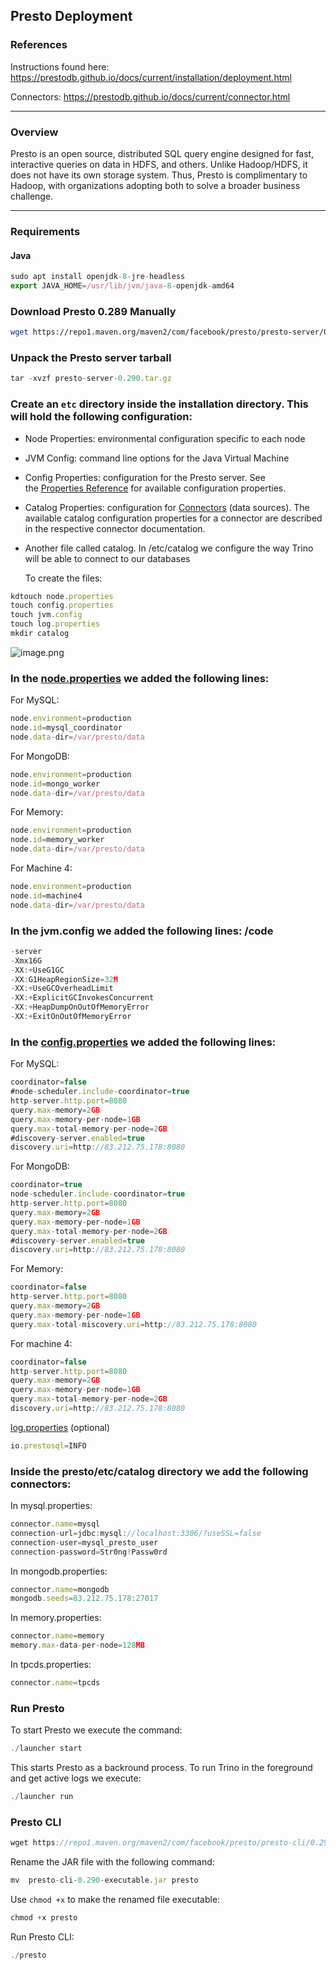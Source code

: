 ## Presto Deployment

### References

Instructions found here: https://prestodb.github.io/docs/current/installation/deployment.html

Connectors: https://prestodb.github.io/docs/current/connector.html

---
### Overview

Presto is an open source, distributed SQL query engine designed for fast, interactive queries on data in HDFS, and others. Unlike Hadoop/HDFS, it does not have its own storage system. Thus, Presto is complimentary to Hadoop, with organizations adopting both to solve a broader business challenge.

---
### Requirements

#### Java

```jsx
sudo apt install openjdk-8-jre-headless
export JAVA_HOME=/usr/lib/jvm/java-8-openjdk-amd64
```

### **Download Presto 0.289 Manually**

```bash
wget https://repo1.maven.org/maven2/com/facebook/presto/presto-server/0.290/presto-server-0.290.tar.gz
```

### **Unpack the Presto server tarball**

```jsx
tar -xvzf presto-server-0.290.tar.gz
```

### **Create an `etc` directory inside the installation directory. This will hold the following configuration:**

- Node Properties: environmental configuration specific to each node
- JVM Config: command line options for the Java Virtual Machine
- Config Properties: configuration for the Presto server. See the [Properties Reference](https://prestodb.io/docs/current/admin/properties.html) for available configuration properties.
- Catalog Properties: configuration for [Connectors](https://prestodb.io/docs/current/connector.html) (data sources). The available catalog configuration properties for a connector are described in the respective connector documentation.
- Another file called catalog. In /etc/catalog we configure the way Trino will be able to connect to our databases
    
    To create the files:
    

```jsx
kdtouch node.properties
touch config.properties
touch jvm.config
touch log.properties
mkdir catalog
```

![image.png](https://prod-files-secure.s3.us-west-2.amazonaws.com/76d97b0a-80da-4d19-89b9-63074569edb2/f0017952-3fa5-4c98-8bf9-c84a05265188/image.png)

### In the [node.properties](http://node.properties) we added the following lines:

For MySQL: 

```jsx
node.environment=production
node.id=mysql_coordinator
node.data-dir=/var/presto/data
```

For MongoDB: 

```jsx
node.environment=production
node.id=mongo_worker
node.data-dir=/var/presto/data
```

For Memory: 

```jsx
node.environment=production
node.id=memory_worker
node.data-dir=/var/presto/data
```

For Machine 4:

```jsx
node.environment=production
node.id=machine4
node.data-dir=/var/presto/data
```

### In the jvm.config we added the following lines: /code

```jsx
-server
-Xmx16G
-XX:+UseG1GC
-XX:G1HeapRegionSize=32M
-XX:+UseGCOverheadLimit
-XX:+ExplicitGCInvokesConcurrent
-XX:+HeapDumpOnOutOfMemoryError
-XX:+ExitOnOutOfMemoryError
```

### In the [config.properties](http://config.properties) we added the following lines:

For MySQL: 

```jsx
coordinator=false
#node-scheduler.include-coordinator=true
http-server.http.port=8080
query.max-memory=2GB
query.max-memory-per-node=1GB
query.max-total-memory-per-node=2GB
#discovery-server.enabled=true
discovery.uri=http://83.212.75.178:8080
```

For MongoDB:

```jsx
coordinator=true
node-scheduler.include-coordinator=true
http-server.http.port=8080
query.max-memory=2GB
query.max-memory-per-node=1GB
query.max-total-memory-per-node=2GB
#discovery-server.enabled=true
discovery.uri=http://83.212.75.178:8080
```

For Memory: 

```jsx
coordinator=false
http-server.http.port=8080
query.max-memory=2GB
query.max-memory-per-node=1GB
query.max-total-miscovery.uri=http://83.212.75.178:8080
```

For machine 4: 

```jsx
coordinator=false
http-server.http.port=8080
query.max-memory=2GB
query.max-memory-per-node=1GB
query.max-total-memory-per-node=2GB
discovery.uri=http://83.212.75.178:8080
```

[log.properties](http://log.properties) (optional)

```jsx
io.prestosql=INFO
```

### **Inside the presto/etc/catalog directory we add the following connectors:**

In mysql.properties:

```jsx
connector.name=mysql
connection-url=jdbc:mysql://localhost:3306/?useSSL=false
connection-user=mysql_presto_user
connection-password=Str0ng!Passw0rd
```

In mongodb.properties:

```jsx
connector.name=mongodb
mongodb.seeds=83.212.75.178:27017
```

In memory.properties:

```jsx
connector.name=memory
memory.max-data-per-node=128MB
```

In tpcds.properties:

```jsx
connector.name=tpcds
```

### Run Presto

To start Presto we execute the command: 

```jsx
./launcher start
```

This starts Presto as a backround process. To run Trino in the foreground and get active logs we execute: 

```jsx
./launcher run
```

### Presto CLI

```jsx
wget https://repo1.maven.org/maven2/com/facebook/presto/presto-cli/0.290/presto-cli-0.290-executable.jar
```

Rename the JAR file with the following command: 

```jsx
mv  presto-cli-0.290-executable.jar presto
```

Use `chmod +x` to make the renamed file executable:

```jsx
chmod +x presto
```

Run Presto CLI:

```jsx
./presto
```
